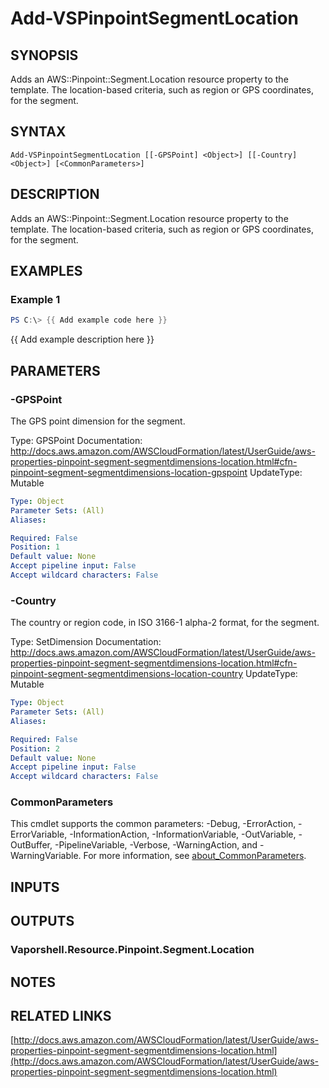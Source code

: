 # Add-VSPinpointSegmentLocation

## SYNOPSIS
Adds an AWS::Pinpoint::Segment.Location resource property to the template.
The location-based criteria, such as region or GPS coordinates, for the segment.

## SYNTAX

```
Add-VSPinpointSegmentLocation [[-GPSPoint] <Object>] [[-Country] <Object>] [<CommonParameters>]
```

## DESCRIPTION
Adds an AWS::Pinpoint::Segment.Location resource property to the template.
The location-based criteria, such as region or GPS coordinates, for the segment.

## EXAMPLES

### Example 1
```powershell
PS C:\> {{ Add example code here }}
```

{{ Add example description here }}

## PARAMETERS

### -GPSPoint
The GPS point dimension for the segment.

Type: GPSPoint
Documentation: http://docs.aws.amazon.com/AWSCloudFormation/latest/UserGuide/aws-properties-pinpoint-segment-segmentdimensions-location.html#cfn-pinpoint-segment-segmentdimensions-location-gpspoint
UpdateType: Mutable

```yaml
Type: Object
Parameter Sets: (All)
Aliases:

Required: False
Position: 1
Default value: None
Accept pipeline input: False
Accept wildcard characters: False
```

### -Country
The country or region code, in ISO 3166-1 alpha-2 format, for the segment.

Type: SetDimension
Documentation: http://docs.aws.amazon.com/AWSCloudFormation/latest/UserGuide/aws-properties-pinpoint-segment-segmentdimensions-location.html#cfn-pinpoint-segment-segmentdimensions-location-country
UpdateType: Mutable

```yaml
Type: Object
Parameter Sets: (All)
Aliases:

Required: False
Position: 2
Default value: None
Accept pipeline input: False
Accept wildcard characters: False
```

### CommonParameters
This cmdlet supports the common parameters: -Debug, -ErrorAction, -ErrorVariable, -InformationAction, -InformationVariable, -OutVariable, -OutBuffer, -PipelineVariable, -Verbose, -WarningAction, and -WarningVariable. For more information, see [about_CommonParameters](http://go.microsoft.com/fwlink/?LinkID=113216).

## INPUTS

## OUTPUTS

### Vaporshell.Resource.Pinpoint.Segment.Location
## NOTES

## RELATED LINKS

[http://docs.aws.amazon.com/AWSCloudFormation/latest/UserGuide/aws-properties-pinpoint-segment-segmentdimensions-location.html](http://docs.aws.amazon.com/AWSCloudFormation/latest/UserGuide/aws-properties-pinpoint-segment-segmentdimensions-location.html)

